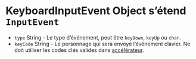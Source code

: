# KeyboardInputEvent Object s’étend `InputEvent`

* `type` String - Le type d’événement, peut être `keyDown`, `keyUp` ou `char`.
* `keyCode` String - Le personnage qui sera envoyé l’événement clavier. Ne doit utiliser les codes clés valides dans [accélérateur](../accelerator.md).
